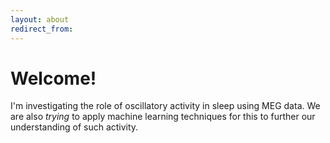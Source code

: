 ```yaml
---
layout: about
redirect_from:
---
```


# Welcome!
<!--author-->

I'm investigating the role of oscillatory activity in sleep using MEG data. We are also *trying* to apply machine learning techniques for this to further our understanding of such activity.  
